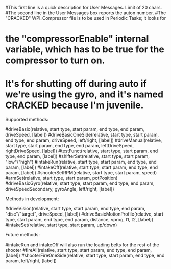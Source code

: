 #This first line is a quick description for User Messages. Limit of 20 chars.
#The second line in the User Messages box reports the auton number.
#The "CRACKED" WPI_Compressor file is to be used in Periodic Tasks; it looks for
#	the "compressorEnable" internal variable, which has to be true for the compressor to turn on.
#	It's for shutting off during auto if we're using the gyro, and it's named CRACKED because I'm juvenile.

Supported methods:

#driveBasic(relative, start type, start param, end type, end param, driveSpeed, [label])
#driveBasicOneSide(relative, start type, start param, end type, end param, driveSpeed, left/right, [label])
#driveManual(relative, start type, start param, end type, end param, leftDriveSpeed, rightDriveSpeed, [label])
#testFunct(relative, start type, start param, end type, end param, [label])
#shifterSet(relative, start type, start param, "low"/"high")
#intakeRun(relative, start type, start param, end type, end param, [label])
#intakeOff(relative, start type, start param, end type, end param, [label])
#shooterSetRPM(relative, start type, start param, speed)
#armSet(relative, start type, start param, potPosition)
#driveBasicGyro(relative, start type, start param, end type, end param, driveSpeedSecondary, gyroAngle, left/right, [label])

Methods in development:

#driveVision(relative, start type, start param, end type, end param, "disc"/"target", driveSpeed, [label])
#driveBasicMotionProfile(relative, start type, start param, end type, end param, distance, vprog, t1, t2, [label])
#intakeSet(relative, start type, start param, up/down)

Future methods:

#intakeRun and intakeOff will also run the loading belts for the rest of the shooter
#fireAll(relative, start type, start param, end type, end param, [label])
#shooterFireOneSide(relative, start type, start param, end type, end param, left/right, [label])
